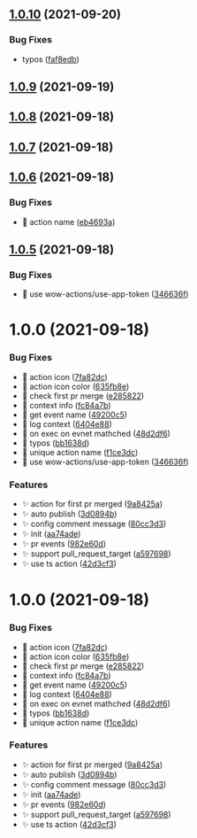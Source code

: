 ## [1.0.10](https://github.com/wow-actions/welcome-action/compare/v1.0.9...v1.0.10) (2021-09-20)


### Bug Fixes

* typos ([faf8edb](https://github.com/wow-actions/welcome-action/commit/faf8edbd8f1c3b73151f74585746e319a71e13ad))

## [1.0.9](https://github.com/wow-actions/welcome-action/compare/v1.0.8...v1.0.9) (2021-09-19)

## [1.0.8](https://github.com/wow-actions/welcome-action/compare/v1.0.7...v1.0.8) (2021-09-18)

## [1.0.7](https://github.com/wow-actions/welcome-action/compare/v1.0.6...v1.0.7) (2021-09-18)

## [1.0.6](https://github.com/wow-actions/welcome-action/compare/v1.0.5...v1.0.6) (2021-09-18)


### Bug Fixes

* 🐛 action name ([eb4693a](https://github.com/wow-actions/welcome-action/commit/eb4693a709c42beb99f205ac02d5675a0ad718e3))

## [1.0.5](https://github.com/wow-actions/welcome-action/compare/v1.0.4...v1.0.5) (2021-09-18)


### Bug Fixes

* 🐛 use wow-actions/use-app-token ([346636f](https://github.com/wow-actions/welcome-action/commit/346636ffc349b6bce395d877dc6e99655659569d))

# 1.0.0 (2021-09-18)


### Bug Fixes

* 🐛 action icon ([7fa82dc](https://github.com/wow-actions/welcome-action/commit/7fa82dc5edd15bc66e4876395e8dd47bf789f1fc))
* 🐛 action icon color ([635fb8e](https://github.com/wow-actions/welcome-action/commit/635fb8eb441fcca2efc0a6b03687c4451ae8a5a1))
* 🐛 check first pr merge ([e285822](https://github.com/wow-actions/welcome-action/commit/e285822e86afaafe9e99d1994e55b2f0d6dcebcb))
* 🐛 context info ([fc84a7b](https://github.com/wow-actions/welcome-action/commit/fc84a7be626467b54932c5f56f258319834210b7))
* 🐛 get event name ([49200c5](https://github.com/wow-actions/welcome-action/commit/49200c5501456abab4974c1b7aaf16a68f0ed81c))
* 🐛 log context ([6404e88](https://github.com/wow-actions/welcome-action/commit/6404e88b8f8fc054b6bc9d23ecc4cd790bd71823))
* 🐛 on exec on evnet mathched ([48d2df6](https://github.com/wow-actions/welcome-action/commit/48d2df6ced148408d0b35bf80667ec2cc00ec27f))
* 🐛 typos ([bb1638d](https://github.com/wow-actions/welcome-action/commit/bb1638d97536bf5e24ef3e2b38dde61f6a6741ee))
* 🐛 unique action  name ([f1ce3dc](https://github.com/wow-actions/welcome-action/commit/f1ce3dc291080c1cfdb7f4266356eb29e6ac32dd))
* 🐛 use wow-actions/use-app-token ([346636f](https://github.com/wow-actions/welcome-action/commit/346636ffc349b6bce395d877dc6e99655659569d))


### Features

* ✨ action for first pr merged ([9a8425a](https://github.com/wow-actions/welcome-action/commit/9a8425acb7d820699c0ef832e56e517ce39b5c38))
* ✨ auto publish ([3d0894b](https://github.com/wow-actions/welcome-action/commit/3d0894bd37ded3638f3327e5407e00e02f0037d4))
* ✨ config comment message ([80cc3d3](https://github.com/wow-actions/welcome-action/commit/80cc3d30eac0641460254c07f97a931bf894cb2d))
* ✨ init ([aa74ade](https://github.com/wow-actions/welcome-action/commit/aa74adedff73ede4c8c88c033051976afe94f38c))
* ✨ pr events ([982e60d](https://github.com/wow-actions/welcome-action/commit/982e60da198a48fa0ac8db822422dd61b5bd79f4))
* ✨ support pull_request_target ([a597698](https://github.com/wow-actions/welcome-action/commit/a5976988b43e2db6edef481600f7ac99285ccf17))
* ✨ use ts action ([42d3cf3](https://github.com/wow-actions/welcome-action/commit/42d3cf307bad81ba8b07c563beb1be373e3d463a))

# 1.0.0 (2021-09-18)


### Bug Fixes

* 🐛 action icon ([7fa82dc](https://github.com/wow-actions/welcome-action/commit/7fa82dc5edd15bc66e4876395e8dd47bf789f1fc))
* 🐛 action icon color ([635fb8e](https://github.com/wow-actions/welcome-action/commit/635fb8eb441fcca2efc0a6b03687c4451ae8a5a1))
* 🐛 check first pr merge ([e285822](https://github.com/wow-actions/welcome-action/commit/e285822e86afaafe9e99d1994e55b2f0d6dcebcb))
* 🐛 context info ([fc84a7b](https://github.com/wow-actions/welcome-action/commit/fc84a7be626467b54932c5f56f258319834210b7))
* 🐛 get event name ([49200c5](https://github.com/wow-actions/welcome-action/commit/49200c5501456abab4974c1b7aaf16a68f0ed81c))
* 🐛 log context ([6404e88](https://github.com/wow-actions/welcome-action/commit/6404e88b8f8fc054b6bc9d23ecc4cd790bd71823))
* 🐛 on exec on evnet mathched ([48d2df6](https://github.com/wow-actions/welcome-action/commit/48d2df6ced148408d0b35bf80667ec2cc00ec27f))
* 🐛 typos ([bb1638d](https://github.com/wow-actions/welcome-action/commit/bb1638d97536bf5e24ef3e2b38dde61f6a6741ee))
* 🐛 unique action  name ([f1ce3dc](https://github.com/wow-actions/welcome-action/commit/f1ce3dc291080c1cfdb7f4266356eb29e6ac32dd))


### Features

* ✨ action for first pr merged ([9a8425a](https://github.com/wow-actions/welcome-action/commit/9a8425acb7d820699c0ef832e56e517ce39b5c38))
* ✨ auto publish ([3d0894b](https://github.com/wow-actions/welcome-action/commit/3d0894bd37ded3638f3327e5407e00e02f0037d4))
* ✨ config comment message ([80cc3d3](https://github.com/wow-actions/welcome-action/commit/80cc3d30eac0641460254c07f97a931bf894cb2d))
* ✨ init ([aa74ade](https://github.com/wow-actions/welcome-action/commit/aa74adedff73ede4c8c88c033051976afe94f38c))
* ✨ pr events ([982e60d](https://github.com/wow-actions/welcome-action/commit/982e60da198a48fa0ac8db822422dd61b5bd79f4))
* ✨ support pull_request_target ([a597698](https://github.com/wow-actions/welcome-action/commit/a5976988b43e2db6edef481600f7ac99285ccf17))
* ✨ use ts action ([42d3cf3](https://github.com/wow-actions/welcome-action/commit/42d3cf307bad81ba8b07c563beb1be373e3d463a))
